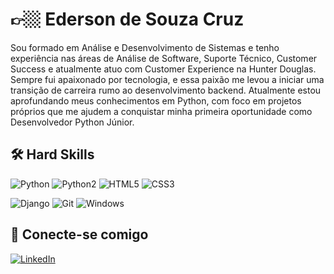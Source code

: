 # 👉🏼 Ederson de Souza Cruz

Sou formado em Análise e Desenvolvimento de Sistemas e tenho experiência nas áreas de Análise de Software, Suporte Técnico, Customer Success e atualmente atuo com Customer Experience na Hunter Douglas.
Sempre fui apaixonado por tecnologia, e essa paixão me levou a iniciar uma transição de carreira rumo ao desenvolvimento backend.
Atualmente estou aprofundando meus conhecimentos em Python, com foco em projetos próprios que me ajudem a conquistar minha primeira oportunidade como Desenvolvedor Python Júnior.




## 🛠 Hard Skills

![Python](https://img.shields.io/badge/python-3670A0?style=for-the-badge&logo=python&logoColor=ffdd54)
![Python2](https://www.mizhushare.com/wp-content/uploads/pyside6.png)
![HTML5](https://img.shields.io/badge/HTML5-E34F26?style=for-the-badge&logo=html5&logoColor=white)
![CSS3](https://img.shields.io/badge/CSS3-1572B6?style=for-the-badge&logo=css3&logoColor=white)

![Django](https://img.shields.io/badge/django-%23092E20.svg?style=for-the-badge&logo=django&logoColor=white)
![Git](https://img.shields.io/badge/GIT-E44C30?style=for-the-badge&logo=git&logoColor=white)
![Windows](https://img.shields.io/badge/Windows-000?style=for-the-badge&logo=windows&logoColor=2CA5E0)





## 🔗 Conecte-se comigo
[![LinkedIn](https://img.shields.io/badge/LinkedIn-0077B5?style=for-the-badge&logo=linkedin&logoColor=white)](https://www.linkedin.com/in/edersoncruz/) 
